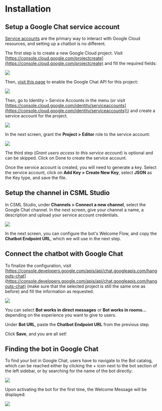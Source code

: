 # Installation

## Setup a Google Chat service account

[Service accounts](https://developers.google.com/hangouts/chat/how-tos/service-accounts) are the primary way to interact with Google Cloud resources, and setting up a chatbot is no different.

The first step is to create a new Google Cloud project. Visit [https://console.cloud.google.com/projectcreate](https://console.cloud.google.com/projectcreate) and fill the required fields:

![](../../.gitbook/assets/image%20%2860%29.png)

Then, [visit this page](https://console.cloud.google.com/marketplace/product/google/chat.googleapis.com) to enable the Google Chat API for this project:

![](../../.gitbook/assets/image%20%2858%29.png)

Then, go to Identity &gt; Service Accounts in the menu \(or visit [https://console.cloud.google.com/identity/serviceaccounts](https://console.cloud.google.com/identity/serviceaccounts)\) and create a service account for the project.

![](../../.gitbook/assets/image%20%2865%29.png)

In the next screen, grant the **Project &gt; Editor** role to the service account:

![](../../.gitbook/assets/image%20%2856%29.png)

The third step \(_Grant users access to this service account_\) is optional and can be skipped. Click on Done to create the service account. 

Once the service account is created, you will need to generate a key. Select the service account, click on **Add Key &gt; Create New Key**, select **JSON** as the Key type, and save the file.

## Setup the channel in CSML Studio

In CSML Studio, under **Channels &gt; Connect a new channel**, select the Google Chat channel. In the next screen, give your channel a name, a description and upload your service account credentials.

![](../../.gitbook/assets/image%20%2857%29.png)

In the next screen, you can configure the bot's Welcome Flow, and copy the **Chatbot Endpoint URL**, which we will use in the next step.

## Connect the chatbot with Google Chat

To finalize the configuration, visit [https://console.developers.google.com/apis/api/chat.googleapis.com/hangouts-chat](https://console.developers.google.com/apis/api/chat.googleapis.com/hangouts-chat) \(make sure that the selected project is still the same one as before\) and fill the information as requested.

![](../../.gitbook/assets/image%20%2855%29.png)

You can select **Bot works in direct messages** or **Bot works in rooms...** depending on the experience you want to give to users.

Under **Bot URL**, paste the **Chatbot Endpoint URL** from the previous step.

Click **Save**, and you are all set!

## Finding the bot in Google Chat

To find your bot in Google Chat, users have to navigate to the Bot catalog, which can be reached either by clicking the + icon next to the bot section of the left sidebar, or by searching for the name of the bot directly:

![](../../.gitbook/assets/image%20%2861%29.png)

Upon activating the bot for the first time, the Welcome Message will be displayed:

![](../../.gitbook/assets/image%20%2863%29.png)

